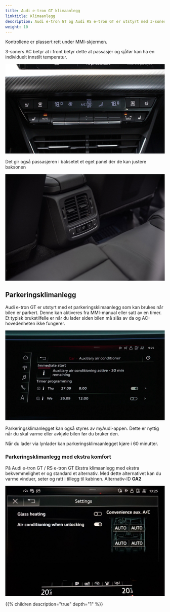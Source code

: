 ```yaml
---
title: Audi e-tron GT klimaanlegg
linktitle: Klimaanlegg
description: Audi e-tron GT og Audi RS e-tron GT er utstyrt med 3-soners klimanlegg som standardutstyr.
weight: 10
---
```


Kontrollene er plassert rett under MMI-skjermen.

3-soners AC betyr at i front betyr dette at passasjer og sjåfør kan ha en individuelt innstilt temperatur.

![AC-kontroll](ac3zonecontrol.jpg "3-soners AC-kontroll med individuell temp for sjåfør/passasjer")

Det gir også passasjeren i baksetet et eget panel der de kan justere baksonen

![AC-kontroll](rearaccontrol.jpg "AC-en har et eget kontrollpanel under MMI-skjermen")

## Parkeringsklimanlegg

Audi e-tron GT er utstyrt med et parkeringsklimaanlegg som kan brukes når bilen er parkert. Denne kan aktiveres fra MMI-manual eller satt av en timer. Et typisk brukstilfelle er når du lader siden bilen må slås av da og AC-hovedenheten ikke fungerer.

![Pre condition](precondition.jpg "Pre-condition vil kjøre i 30 minutter og kan startes fra MMI eller myAudi-appen" )

Parkeringsklimanlegget kan også styres av myAudi-appen. Dette er nyttig når du skal varme eller avkjøle bilen før du bruker den.

Når du lader via lynlader kan parkeringsklimaanlegget kjøre i 60 minutter.

### Parkeringsklimanlegg med ekstra komfort

På Audi e-tron GT / RS e-tron GT Ekstra klimaanlegg med ekstra bekvemmelighet er og standard et alternativ. Med dette alternativet kan du varme vinduer, seter og ratt i tillegg til kabinen.
 Alternativ-ID **GA2**

![komfortinnstillinger](conviencesettings.jpg "komfortinnstillinger")

{{% children description="true" depth="1" %}}
